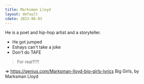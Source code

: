 ```yaml
---
title: Marksman Lloyd
layout: default
cdate: 2023-08-03
---
```


He is a poet and hip-hop artist and a storyteller.
* He got jumped
* Eshays can't take a joke
* Don't do TAFE
> For real?!?!

=> https://genius.com/Marksman-lloyd-big-girls-lyrics Big Girls, by Marksman Lloyd
